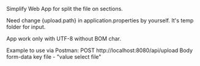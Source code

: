 Simplify Web App for split the file on sections. 

Need change {upload.path} in application.properties by yourself. It's temp folder for input.

App work only with UTF-8 without BOM char.

Example to use via Postman: 
POST http://localhost:8080/api/upload 
Body form-data 
key file - "value select file"